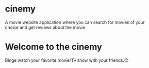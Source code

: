 # cinemy
A movie website application where you can search for movies of your choice and get reviews about the movie
# Welcome to the cinemy
Binge watch your favorite movie/Tv show with your friends.😌

